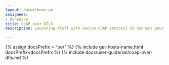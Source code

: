```yaml
---
layout: docwithnav-pe
assignees:
- dshvaika
title: CoAP over DTLS
description: Launching Klyff with secure CoAP protocol to connect your IoT devices and projects.

---
```

{% assign docsPrefix = "pe/" %}
{% include get-hosts-name.html docsPrefix=docsPrefix %}
{% include docs/user-guide/ssl/coap-over-dtls.md %}